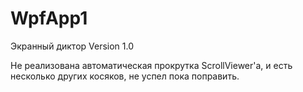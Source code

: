# WpfApp1
Экранный диктор
Version 1.0

Не реализована автоматическая прокрутка ScrollViewer'а, и есть несколько других косяков, не успел пока поправить.
